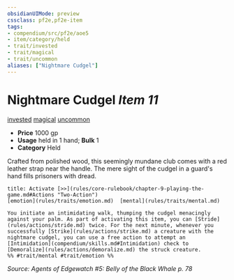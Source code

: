 ```yaml
---
obsidianUIMode: preview
cssclass: pf2e,pf2e-item
tags:
- compendium/src/pf2e/aoe5
- item/category/held
- trait/invested
- trait/magical
- trait/uncommon
aliases: ["Nightmare Cudgel"]
---
```

# Nightmare Cudgel *Item 11*  
[invested](rules/traits/invested.md)  [magical](rules/traits/magical.md)  [uncommon](rules/traits/uncommon.md)  

- **Price** 1000 gp
- **Usage** held in 1 hand; **Bulk** 1
- **Category** Held

Crafted from polished wood, this seemingly mundane club comes with a red leather strap near the handle. The mere sight of the cudgel in a guard's hand fills prisoners with dread.

```ad-embed-ability
title: Activate [>>](rules/core-rulebook/chapter-9-playing-the-game.md#Actions "Two-Action")
[emotion](rules/traits/emotion.md)  [mental](rules/traits/mental.md)  

You initiate an intimidating walk, thumping the cudgel menacingly against your palm. As part of activating this item, you can [Stride](rules/actions/stride.md) twice. For the next minute, whenever you successfully [Strike](rules/actions/strike.md) a creature with the nightmare cudgel, you can use a free action to attempt an [Intimidation](compendium/skills.md#Intimidation) check to [Demoralize](rules/actions/demoralize.md) the struck creature.  
%% #trait/mental #trait/emotion %%
```

*Source: Agents of Edgewatch #5: Belly of the Black Whale p. 78*